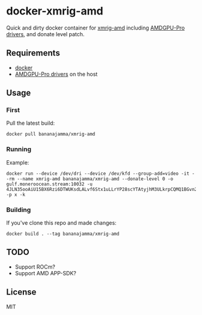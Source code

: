 # docker-xmrig-amd

Quick and dirty docker container for [xmrig-amd](https://github.com/xmrig/xmrig-amd) including [AMDGPU-Pro drivers](https://support.amd.com/en-us/kb-articles/Pages/AMD-Radeon-GPU-PRO-Linux-Beta-Driver%E2%80%93Release-Notes.aspx), and donate level patch.

## Requirements

 * [docker](https://docs.docker.com/install/)
 * [AMDGPU-Pro drivers](https://support.amd.com/en-us/kb-articles/Pages/AMD-Radeon-GPU-PRO-Linux-Beta-Driver%E2%80%93Release-Notes.aspx) on the host

## Usage

### First

Pull the latest build:

```
docker pull bananajamma/xmrig-amd
```

### Running

Example:

```
docker run --device /dev/dri --device /dev/kfd --group-add=video -it --rm --name xmrig-amd bananajamma/xmrig-amd --donate-level 0 -o gulf.moneroocean.stream:10032 -u 4JLN35ooAiU15BX6Rzi6DTWUKsdLALvf6Stx1uLLrYP28scYTAtyjhM3ULkrpCQMQ1BGvn2hSaYGtSzwtPcZhFSwdoFypnBsb6wKfhTGix -p x -k
```

### Building

If you've clone this repo and made changes:

```
docker build . --tag bananajamma/xmrig-amd
```

## TODO

 * Support ROCm?
 * Support AMD APP-SDK?

## License

MIT
